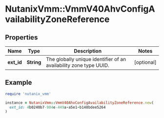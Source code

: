 # NutanixVmm::VmmV40AhvConfigAvailabilityZoneReference

## Properties

| Name | Type | Description | Notes |
| ---- | ---- | ----------- | ----- |
| **ext_id** | **String** | The globally unique identifier of an availability zone type UUID. | [optional] |

## Example

```ruby
require 'nutanix_vmm'

instance = NutanixVmm::VmmV40AhvConfigAvailabilityZoneReference.new(
  ext_id: 4b0240b7-984e-449a-a5e1-b148bdee5264
)
```

